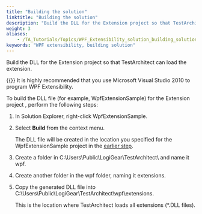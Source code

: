 ```yaml
--- 
title: "Building the solution"
linktitle: "Building the solution"
description: "Build the DLL for the Extension project so that TestArchitect can load the extension."
weight: 3
aliases: 
    - /TA_Tutorials/Topics/WPF_Extensibility_solution_building_solution.html
keywords: "WPF extensibility, building solution"
---
```


Build the DLL for the Extension project so that TestArchitect can load the extension.

{{<remember>}} It is highly recommended that you use Microsoft Visual Studio 2010 to program WPF Extensibility.

To build the DLL file \(for example, WpfExtensionSample\) for the Extension project , perform the following steps:

1.  In Solution Explorer, right-click WpfExtensionSample.

2.  Select **Build** from the context menu.

    The DLL file will be created in the location you specified for the WpfExtensionSample project in the [earlier step](/testarchitect-tutorial/part-3-extending-testarchitect/lesson-10-wpf-extensibility/scenario/wpf-extensibility-solution/creating-an-extension#step_z5w_p23_jm).

3.  Create a folder in C:\\Users\\Public\\LogiGear\\TestArchitect\\ and name it wpf.

4.  Create another folder in the wpf folder, naming it extensions.

5.  Copy the generated DLL file into C:\\Users\\Public\\LogiGear\\TestArchitect\\wpf\\extensions.

    This is the location where TestArchitect loads all extensions \(\*.DLL files\).





